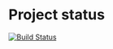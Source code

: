 # Project status
[![Build Status](https://app.travis-ci.com/nsh2207/software-homework-1-django-polls.svg?token=KJ9Rp2huhLqhYhPz7oyk&branch=main)](https://app.travis-ci.com/nsh2207/software-homework-1-django-polls)